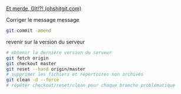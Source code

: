 [Et merde, Git!?! (ohshitgit.com)](https://ohshitgit.com/fr)

Corriger le message message
```bash
git commit -amend
```

revenir sur la version du serveur 

```bash
# obtenir la dernière version du serveur
git fetch origin
git checkout master
git reset --hard origin/master
# supprimer les fichiers et répertoires non archivés
git clean -d --force
# répéter checkout/reset/clean pour chaque branche problématique
```

